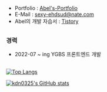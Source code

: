 ##
- Portfolio : [Abel's-Portfolio](https://portfolio-abel.netlify.app/)
- E-Mail : sexy-ehdsud@nate.com
- Abel의 개발 자습서 : [Tistory](https://kdn0325.tistory.com/)

##
### 경력

 - 2022-07 ~ ing YGBS 프론트엔드 개발

##
[![Top Langs](https://github-readme-stats.vercel.app/api/top-langs/?username=kdn0325&layout=compact)](https://github.com/kdn0325/github-readme-stats)


[![kdn0325's GitHub stats](https://github-readme-stats.vercel.app/api?username=kdn0325)](https://github.com/kdn0325?tab=repositories)


